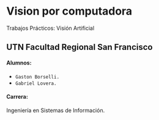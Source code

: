 # Vision por computadora
 Trabajos Prácticos: Visión Artificial

## UTN Facultad Regional San Francisco
#### Alumnos: 
- `Gaston Borselli.` 
- `Gabriel Lovera.`
#### Carrera: 
Ingeniería en Sistemas de Información. 
